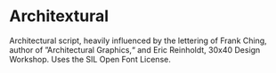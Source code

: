 # Architextural
Architectural script, heavily influenced by the lettering of Frank Ching, author of ”Architectural Graphics,“ and Eric Reinholdt, 30x40 Design Workshop. Uses the SIL Open Font License.
